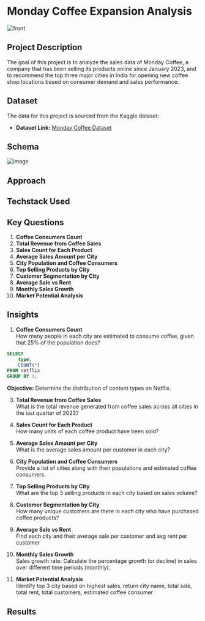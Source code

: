 # Monday Coffee Expansion Analysis
![front](https://github.com/user-attachments/assets/0d821e55-5296-4619-8fc1-d4b3954045df)

## Project Description
The goal of this project is to analyze the sales data of Monday Coffee, a company that has been selling its products online since January 2023, and to recommend the top three major cities in India for opening new coffee shop locations based on consumer demand and sales performance.

## Dataset

The data for this project is sourced from the Kaggle dataset:
- **Dataset Link:** [Monday Coffee Dataset](https://www.kaggle.com/datasets/najir0123/monday-coffee-sql-data-analysis-project/)
## Schema
![image](https://github.com/user-attachments/assets/8fb7752e-e087-4461-a3e1-7689d97b1a7e)

## Approach

## Techstack Used 

## Key Questions

1. **Coffee Consumers Count**  
2. **Total Revenue from Coffee Sales**  
3. **Sales Count for Each Product**  
4. **Average Sales Amount per City**  
5. **City Population and Coffee Consumers**  
6. **Top Selling Products by City**  
7. **Customer Segmentation by City**  
8. **Average Sale vs Rent**  
9. **Monthly Sales Growth**  
10. **Market Potential Analysis**  

## Insights

1. **Coffee Consumers Count**  
   How many people in each city are estimated to consume coffee, given that 25% of the population does?

```sql
SELECT 
    type,
    COUNT(*)
FROM netflix
GROUP BY 1;
```

**Objective:** Determine the distribution of content types on Netflix.

3. **Total Revenue from Coffee Sales**  
   What is the total revenue generated from coffee sales across all cities in the last quarter of 2023?

4. **Sales Count for Each Product**  
   How many units of each coffee product have been sold?

5. **Average Sales Amount per City**  
   What is the average sales amount per customer in each city?

6. **City Population and Coffee Consumers**  
   Provide a list of cities along with their populations and estimated coffee consumers.

7. **Top Selling Products by City**  
   What are the top 3 selling products in each city based on sales volume?

8. **Customer Segmentation by City**  
   How many unique customers are there in each city who have purchased coffee products?

9. **Average Sale vs Rent**  
   Find each city and their average sale per customer and avg rent per customer

10. **Monthly Sales Growth**  
   Sales growth rate: Calculate the percentage growth (or decline) in sales over different time periods (monthly).

11. **Market Potential Analysis**  
    Identify top 3 city based on highest sales, return city name, total sale, total rent, total customers, estimated  coffee consumer

## Results

